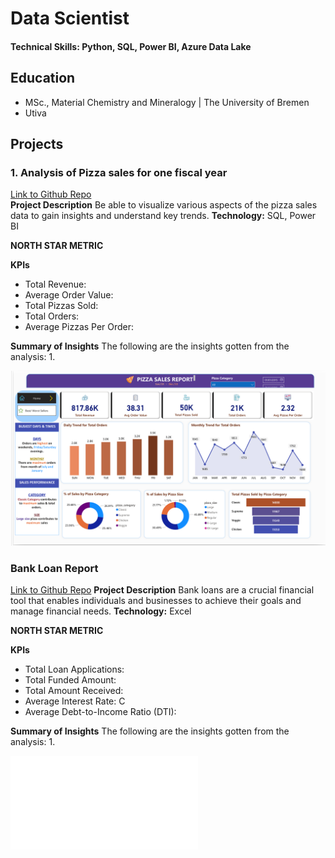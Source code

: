 # Data Scientist

#### Technical Skills: Python, SQL, Power BI, Azure Data Lake

## Education
- MSc., Material Chemistry and Mineralogy | The University of Bremen
- Utiva 								       		

## Projects

### 1. Analysis of Pizza sales for one fiscal year
[Link to Github Repo](https://github.com/Yhemmy-Diamond/pizza-sales-analysis) \
**Project Description**
Be able to visualize various aspects of the pizza sales data to gain insights and understand key trends.
**Technology:** SQL, Power BI

**NORTH STAR METRIC**

**KPIs**
- Total Revenue:
- Average Order Value:
- Total Pizzas Sold:
- Total Orders:
- Average Pizzas Per Order: 

**Summary of Insights**
The following are the insights gotten from the analysis:
1. 


![Dashboard](/assets/pizza_dashboard.png)


### Bank Loan Report
[Link to Github Repo](https://github.com/Yhemmy-Diamond/bank-loans-report)
**Project Description**
Bank loans are a crucial financial tool that enables individuals and businesses to achieve their goals and manage financial needs.
**Technology:** Excel

**NORTH STAR METRIC**

**KPIs**
- Total Loan Applications: 
- Total Funded Amount: 
- Total Amount Received: 
- Average Interest Rate: C
- Average Debt-to-Income Ratio (DTI): 

**Summary of Insights**
The following are the insights gotten from the analysis:
1. 


![Dashboard](/assets/Pizza_Sales_REPORT.pdf)
